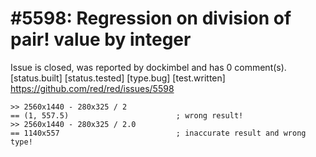 
#5598: Regression on division of pair! value by integer
================================================================================
Issue is closed, was reported by dockimbel and has 0 comment(s).
[status.built] [status.tested] [type.bug] [test.written]
<https://github.com/red/red/issues/5598>

```
>> 2560x1440 - 280x325 / 2
== (1, 557.5)                        ; wrong result!
>> 2560x1440 - 280x325 / 2.0
== 1140x557                          ; inaccurate result and wrong type!
```


